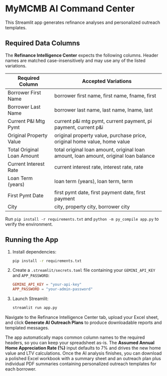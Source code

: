 # MyMCMB AI Command Center

This Streamlit app generates refinance analyses and personalized outreach templates.

## Required Data Columns
The **Refinance Intelligence Center** expects the following columns. Header names are matched case-insensitively and may use any of the listed variations.

| Required Column | Accepted Variations |
|-----------------|--------------------|
| Borrower First Name | borrower first name, first name, fname, first |
| Borrower Last Name | borrower last name, last name, lname, last |
| Current P&I Mtg Pymt | current p&i mtg pymt, current payment, pi payment, current p&i |
| Original Property Value | original property value, purchase price, original home value, home value |
| Total Original Loan Amount | total original loan amount, original loan amount, loan amount, original loan balance |
| Current Interest Rate | current interest rate, interest rate, rate |
| Loan Term (years) | loan term (years), loan term, term |
| First Pymt Date | first pymt date, first payment date, first payment |
| City | city, property city, borrower city |

Run `pip install -r requirements.txt` and `python -m py_compile app.py` to verify the environment.

## Running the App
1. Install dependencies:
   ```bash
   pip install -r requirements.txt
   ```
2. Create a `.streamlit/secrets.toml` file containing your `GEMINI_API_KEY` and `APP_PASSWORD`:
   ```toml
   GEMINI_API_KEY = "your-api-key"
   APP_PASSWORD = "your-admin-password"
   ```
3. Launch Streamlit:
   ```bash
   streamlit run app.py
   ```

Navigate to the Refinance Intelligence Center tab, upload your Excel sheet, and click **Generate AI Outreach Plans** to produce downloadable reports and templated messages.

The app automatically maps common column names to the required headers, so you can keep your spreadsheet as-is. The **Assumed Annual Home Appreciation Rate (%)** input defaults to 7% and drives the new home value and LTV calculations. Once the AI analysis finishes, you can download a polished Excel workbook with a summary sheet and an outreach plan plus individual PDF summaries containing personalized outreach templates for each borrower.
